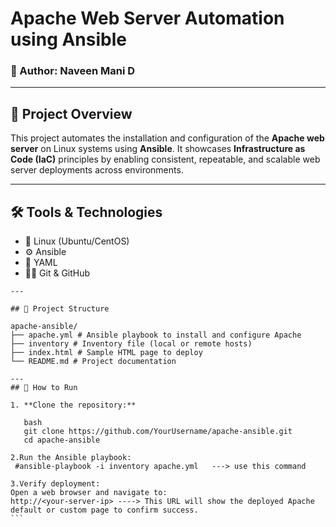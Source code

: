 # Apache Web Server Automation using Ansible

### 👤 Author: Naveen Mani D

---

## 📘 Project Overview

This project automates the installation and configuration of the **Apache web server** on Linux systems using **Ansible**. It showcases **Infrastructure as Code (IaC)** principles by enabling consistent, repeatable, and scalable web server deployments across environments.

---

## 🛠️ Tools & Technologies

- 🐧 Linux (Ubuntu/CentOS)  
- ⚙️ Ansible  
- 📄 YAML  
- 🧑‍💻 Git & GitHub  
````
---

## 📂 Project Structure

apache-ansible/
├── apache.yml # Ansible playbook to install and configure Apache
├── inventory # Inventory file (local or remote hosts)
├── index.html # Sample HTML page to deploy
└── README.md # Project documentation

---
## 🚀 How to Run

1. **Clone the repository:**

   bash
   git clone https://github.com/YourUsername/apache-ansible.git
   cd apache-ansible

2.Run the Ansible playbook:
 #ansible-playbook -i inventory apache.yml   ---> use this command

3.Verify deployment:
Open a web browser and navigate to:
http://<your-server-ip> ----> This URL will show the deployed Apache default or custom page to confirm success.
```


